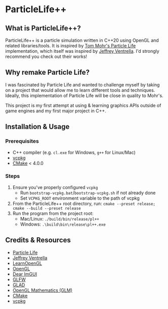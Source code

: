 # ParticleLife++

## What is ParticleLife++?
ParticleLife++ is a particle simulation written in C++20 using OpenGL and related libraries/tools. It is inspired by [Tom Mohr's Particle Life](https://github.com/tom-mohr/particle-life-app) implementation, which itself was inspired by [Jeffrey Ventrella](https://www.ventrella.com/). I'd strongly recommend you check out their works!

## Why remake Particle Life?
I was fascinated by Particle Life and wanted to challenge myself by taking on a project that would allow me to learn different tools and techniques. Ideally, this implementation of Particle Life will be close in quality to Mohr's.

This project is my first attempt at using & learning graphics APIs outside of game engines and my first major project in C++.

## Installation & Usage
### Prerequisites
* C++ compiler (e.g. `cl.exe` for Windows, `g++` for Linux/Mac)
* [vcpkg](https://github.com/microsoft/vcpkg)
* [CMake](https://cmake.org/) < 4.0.0

### Steps
1. Ensure you've properly configured `vcpkg`
    - Run `bootstrap-vcpkg.bat`/`bootstrap-vcpkg.sh` if not already done
    - Set `VCPKG_ROOT` environment variable to the path of vcpkg
2. From the ParticleLife++ root directory, run: `cmake --preset release; cmake --build --preset release`
3. Run the program from the project root:
    - Mac/Linux: `./build/bin/release/pl++`
    - Windows: `.\build\bin\release\pl++.exe`

## Credits & Resources
* [Particle Life](https://github.com/tom-mohr/particle-life-app)
* [Jeffrey Ventrella](https://www.ventrella.com/)
* [LearnOpenGL](https://learnopengl.com/)
* [OpenGL](https://www.opengl.org/)
* [Dear ImGUI](https://github.com/ocornut/imgui)
* [GLFW](https://www.glfw.org/)
* [GLAD](https://github.com/Dav1dde/glad)
* [OpenGL Mathematics (GLM)](https://glm.g-truc.net/0.9.9/)
* [CMake](https://cmake.org/)
* [vcpkg](https://github.com/microsoft/vcpkg)